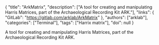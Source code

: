 {
  "title": "ArkMatrix",
  "description": ["A tool for creating and manipulating Harris Matrices, part of the Archaeological Recording Kit ARK."],
  "links": {
    "GitLab": "https://gitlab.com/arklab/ArkMatrix"
  },
  "authors": ["arklab"],
  "categories": ["Terminal"],
  "tags": ["Harrix matrix"],
  "doi": null
}

<!-- Generated by csv2md.R – do not edit by hand -->

A tool for creating and manipulating Harris Matrices, part of the Archaeological Recording Kit ARK.